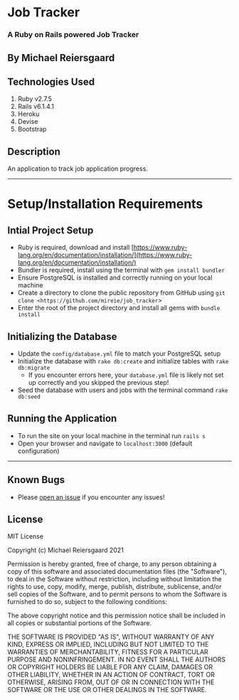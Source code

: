 # Job Tracker

### A Ruby on Rails powered Job Tracker

## By Michael Reiersgaard

## Technologies Used

1. Ruby v2.7.5
2. Rails v6.1.4.1
4. Heroku
5. Devise
6. Bootstrap

## Description

An application to track job application progress.

---

# Setup/Installation Requirements

## Intial Project Setup

- Ruby is required, download and install [https://www.ruby-lang.org/en/documentation/installation/](https://www.ruby-lang.org/en/documentation/installation/)
- Bundler is required, install using the terminal with `gem install bundler`
- Ensure PostgreSQL is installed and correctly running on your local machine
- Create a directory to clone the public repository from GitHub using `git clone <https://github.com/mireie/job_tracker`>
- Enter the root of the project directory and install all gems with `bundle install`

## Initializing the Database

- Update the `config/database.yml` file to match your PostgreSQL setup
- Initialize the database with `rake db:create` and initialize tables with `rake db:migrate`
    - If you encounter errors here, your `database.yml` file is likely not set up correctly and you skipped the previous step!
- Seed the database with users and jobs with the terminal command `rake db:seed`

## Running the Application

- To run the site on your local machine in the terminal run `rails s`
- Open your browser and navigate to `localhost:3000` (default configuration)

---

## Known Bugs

- Please [open an issue](https://github.com/mireie/job_tracker/issues/new/choose) if you encounter any issues!

## License

MIT License

Copyright (c) Michael Reiersgaard 2021

Permission is hereby granted, free of charge, to any person obtaining a copy of this software and associated documentation files (the "Software"), to deal in the Software without restriction, including without limitation the rights to use, copy, modify, merge, publish, distribute, sublicense, and/or sell copies of the Software, and to permit persons to whom the Software is furnished to do so, subject to the following conditions:

The above copyright notice and this permission notice shall be included in all copies or substantial portions of the Software.

THE SOFTWARE IS PROVIDED "AS IS", WITHOUT WARRANTY OF ANY KIND, EXPRESS OR IMPLIED, INCLUDING BUT NOT LIMITED TO THE WARRANTIES OF MERCHANTABILITY, FITNESS FOR A PARTICULAR PURPOSE AND NONINFRINGEMENT. IN NO EVENT SHALL THE AUTHORS OR COPYRIGHT HOLDERS BE LIABLE FOR ANY CLAIM, DAMAGES OR OTHER LIABILITY, WHETHER IN AN ACTION OF CONTRACT, TORT OR OTHERWISE, ARISING FROM, OUT OF OR IN CONNECTION WITH THE SOFTWARE OR THE USE OR OTHER DEALINGS IN THE SOFTWARE.